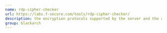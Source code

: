 ```yaml
---
name: rdp-cipher-checker
url: https://labs.f-secure.com/tools/rdp-cipher-checker/
description: the encryption protocols supported by the server and the cipher strengths supported using native RDP encryption. URL : https://labs.f-secure.com/tools/rdp-cipher-checker/ Groups : blackarch blackarch-scanner blackarch-crypto blackarch-windows
group: blackarch
---
```


